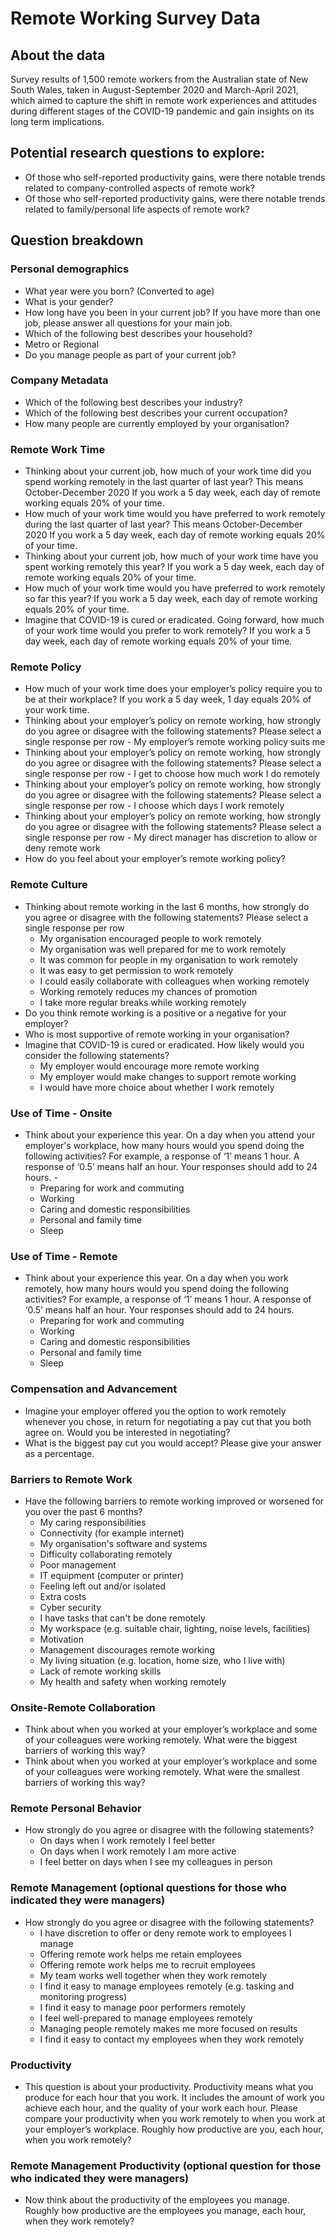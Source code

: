 # Remote Working Survey Data
## About the data
Survey results of 1,500 remote workers from the Australian state of New South Wales, taken in August-September 2020 and March-April 2021, which aimed to capture the shift in remote work experiences and attitudes during different stages of the COVID-19 pandemic and gain insights on its long term implications.


## Potential research questions to explore:
- Of those who self-reported productivity gains, were there notable trends related to company-controlled aspects of remote work?
- Of those who self-reported productivity gains, were there notable trends related to family/personal life aspects of remote work?


## Question breakdown

### Personal demographics
- What year were you born? (Converted to age)
- What is your gender?
- How long have you been in your current job?  If you have more than one job, please answer all questions for your main job.
- Which of the following best describes your household?
- Metro or Regional
- Do you manage people as part of your current job?

### Company Metadata
- Which of the following best describes your industry?
- Which of the following best describes your current occupation?
- How many people are currently employed by your organisation?

### Remote Work Time

- Thinking about your current job, how much of your work time did you spend working remotely in the last quarter of last year?   This means October-December 2020  If you work a 5 day week, each day of remote working equals 20% of your time.  
- How much of your work time would you have preferred to work remotely during the last quarter of last year?   This means October-December 2020 If you work a 5 day week, each day of remote working equals 20% of your time.  
- Thinking about your current job, how much of your work time have you spent working remotely this year?  If you work a 5 day week, each day of remote working equals 20% of your time.  
- How much of your work time would you have preferred to work remotely so far this year?  If you work a 5 day week, each day of remote working equals 20% of your time.  
- Imagine that COVID-19 is cured or eradicated.   Going forward, how much of your work time would you prefer to work remotely?  If you work a 5 day week, each day of remote working equals 20% of your time.

### Remote Policy
- How much of your work time does your employer’s policy require you to be at their workplace?  If you work a 5 day week, 1 day equals 20% of your work time.  
- Thinking about your employer’s policy on remote working, how strongly do you agree or disagree with the following statements?   Please select a single response per row   - My employer’s remote working policy suits me
- Thinking about your employer’s policy on remote working, how strongly do you agree or disagree with the following statements?   Please select a single response per row   - I get to choose how much work I do remotely
- Thinking about your employer’s policy on remote working, how strongly do you agree or disagree with the following statements?   Please select a single response per row   - I choose which days I work remotely
- Thinking about your employer’s policy on remote working, how strongly do you agree or disagree with the following statements?   Please select a single response per row   - My direct manager has discretion to allow or deny remote work
- How do you feel about your employer’s remote working policy?

### Remote Culture

- Thinking about remote working in the last 6 months, how strongly do you agree or disagree with the following statements?   Please select a single response per row
  - My organisation encouraged people to work remotely
  - My organisation was well prepared for me to work remotely
  - It was common for people in my organisation to work remotely
  - It was easy to get permission to work remotely
  - I could easily collaborate with colleagues when working remotely
  - Working remotely reduces my chances of promotion
  - I take more regular breaks while working remotely
- Do you think remote working is a positive or a negative for your employer?
- Who is most supportive of remote working in your organisation?
- Imagine that COVID-19 is cured or eradicated.    How likely would you consider the following statements?
  - My employer would encourage more remote working
  - My employer would make changes to support remote working
  - I would have more choice about whether I work remotely

### Use of Time - Onsite
- Think about your experience this year. On a day when you attend your employer's workplace, how many hours would you spend doing the following activities?   For example, a response of ‘1’ means 1 hour.  A response of ‘0.5’ means half an hour.   Your responses should add to 24 hours.   -
  - Preparing for work and commuting
  - Working
  - Caring and domestic responsibilities
  - Personal and family time
  - Sleep

### Use of Time - Remote

- Think about your experience this year. On a day when you work remotely, how many hours would you spend doing the following activities?  For example, a response of ‘1’ means 1 hour.  A response of ‘0.5’ means half an hour.   Your responses should add to 24 hours.
  - Preparing for work and commuting
  - Working
  - Caring and domestic responsibilities
  - Personal and family time
  - Sleep


### Compensation and Advancement

- Imagine your employer offered you the option to work remotely whenever you chose, in return for negotiating a pay cut that you both agree on.  Would you be interested in negotiating?   
- What is the biggest pay cut you would accept?   Please give your answer as a percentage.

### Barriers to Remote Work
- Have the following barriers to remote working improved or worsened for you over the past 6 months?
  - My caring responsibilities
  - Connectivity (for example internet)
  - My organisation's software and systems
  - Difficulty collaborating remotely
  - Poor management
  - IT equipment (computer or printer)
  - Feeling left out and/or isolated
  - Extra costs
  - Cyber security
  - I have tasks that can't be done remotely
  - My workspace (e.g. suitable chair, lighting, noise levels, facilities)
  - Motivation
  - Management discourages remote working
  - My living situation (e.g. location, home size, who I live with)
  - Lack of remote working skills
  - My health and safety when working remotely

### Onsite-Remote Collaboration
- Think about when you worked at your employer’s workplace and some of your colleagues were working remotely. What were the biggest barriers of working this way?
- Think about when you worked at your employer’s workplace and some of your colleagues were working remotely. What were the smallest barriers of working this way?

### Remote Personal Behavior
- How strongly do you agree or disagree with the following statements?
  - On days when I work remotely I feel better
  - On days when I work remotely I am more active
  - I feel better on days when I see my colleagues in person
 
### Remote Management (optional questions for those who indicated they were managers)
- How strongly do you agree or disagree with the following statements?
   - I have discretion to offer or deny remote work to employees I manage
   - Offering remote work helps me retain employees
   - Offering remote work helps me to recruit employees
   - My team works well together when they work remotely
   - I find it easy to manage employees remotely (e.g. tasking and monitoring progress)
   - I find it easy to manage poor performers remotely
   - I feel well-prepared to manage employees remotely
   - Managing people remotely makes me more focused on results
   - I find it easy to contact my employees when they work remotely
 
### Productivity
- This question is about your productivity. Productivity means what you produce for each hour that you work. It includes the amount of work you achieve each hour, and the quality of your work each hour. Please compare your productivity when you work remotely to when you work at your employer’s workplace. Roughly how productive are you, each hour, when you work remotely?  

### Remote Management Productivity (optional question for those who indicated they were managers)
- Now think about the productivity of the employees you manage.   Roughly how productive are the employees you manage, each hour, when they work remotely?  